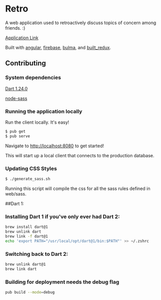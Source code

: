 # Retro
A web application used to retroactively discuss topics of concern among friends. :)

[Application Link](https://dart-board.firebaseapp.com)

Built with [angular][angular], [firebase][firebase], [bulma][bulma], and [built_redux][built_redux].

## Contributing

### System dependencies

[Dart 1.24.0](https://www.dartlang.org/)

[node-sass](https://github.com/sass/node-sass)

### Running the application locally

Run the client locally. It's easy!
```bash
$ pub get
$ pub serve
```
Navigate to [http://localhost:8080](http://localhost:8080) to get started!

This will start up a local client that connects to the production database.

### Updating CSS Styles
```bash
$ ./generate_sass.sh
```

Running this script will compile the css for all the sass rules defined in web/sass.

[built_redux]: https://pub.dartlang.org/packages/built_redux
[angular]: https://pub.dartlang.org/packages/angular
[firebase]: https://pub.dartlang.org/packages/firebase
[bulma]: http://bulma.io/


##Dart 1:
### Installing Dart 1 if you've only ever had Dart 2:
```bash
brew install dart@1
brew unlink dart
brew link -f dart@1
echo 'export PATH="/usr/local/opt/dart@1/bin:$PATH"' >> ~/.zshrc
```

### Switching back to Dart 2:
```bash
brew unlink dart@1
brew link dart
```

### Building for deployment needs the debug flag
```bash
pub build --mode=debug
```